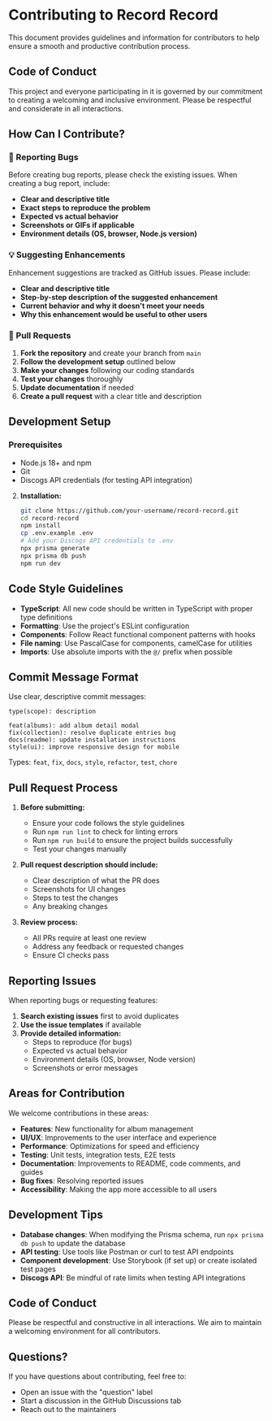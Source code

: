 # Contributing to Record Record

This document provides guidelines and information for contributors to help ensure a smooth and productive contribution process.

## Code of Conduct

This project and everyone participating in it is governed by our commitment to creating a welcoming and inclusive environment. Please be respectful and considerate in all interactions.

## How Can I Contribute?

### 🐛 Reporting Bugs

Before creating bug reports, please check the existing issues. When creating a bug report, include:

- **Clear and descriptive title**
- **Exact steps to reproduce the problem**
- **Expected vs actual behavior**
- **Screenshots or GIFs if applicable**
- **Environment details (OS, browser, Node.js version)**

### 💡 Suggesting Enhancements

Enhancement suggestions are tracked as GitHub issues. Please include:

- **Clear and descriptive title**
- **Step-by-step description of the suggested enhancement**
- **Current behavior and why it doesn't meet your needs**
- **Why this enhancement would be useful to other users**

### 🔧 Pull Requests

1. **Fork the repository** and create your branch from `main`
2. **Follow the development setup** outlined below
3. **Make your changes** following our coding standards
4. **Test your changes** thoroughly
5. **Update documentation** if needed
6. **Create a pull request** with a clear title and description

## Development Setup

### Prerequisites

- Node.js 18+ and npm
- Git
- Discogs API credentials (for testing API integration)

2. **Installation:**
   ```bash
   git clone https://github.com/your-username/record-record.git
   cd record-record
   npm install
   cp .env.example .env
   # Add your Discogs API credentials to .env
   npx prisma generate
   npx prisma db push
   npm run dev
   ```

## Code Style Guidelines

- **TypeScript**: All new code should be written in TypeScript with proper type definitions
- **Formatting**: Use the project's ESLint configuration
- **Components**: Follow React functional component patterns with hooks
- **File naming**: Use PascalCase for components, camelCase for utilities
- **Imports**: Use absolute imports with the `@/` prefix when possible

## Commit Message Format

Use clear, descriptive commit messages:

```
type(scope): description

feat(albums): add album detail modal
fix(collection): resolve duplicate entries bug
docs(readme): update installation instructions
style(ui): improve responsive design for mobile
```

Types: `feat`, `fix`, `docs`, `style`, `refactor`, `test`, `chore`

## Pull Request Process

1. **Before submitting:**

   - Ensure your code follows the style guidelines
   - Run `npm run lint` to check for linting errors
   - Run `npm run build` to ensure the project builds successfully
   - Test your changes manually

2. **Pull request description should include:**

   - Clear description of what the PR does
   - Screenshots for UI changes
   - Steps to test the changes
   - Any breaking changes

3. **Review process:**
   - All PRs require at least one review
   - Address any feedback or requested changes
   - Ensure CI checks pass

## Reporting Issues

When reporting bugs or requesting features:

1. **Search existing issues** first to avoid duplicates
2. **Use the issue templates** if available
3. **Provide detailed information:**
   - Steps to reproduce (for bugs)
   - Expected vs actual behavior
   - Environment details (OS, browser, Node version)
   - Screenshots or error messages

## Areas for Contribution

We welcome contributions in these areas:

- **Features**: New functionality for album management
- **UI/UX**: Improvements to the user interface and experience
- **Performance**: Optimizations for speed and efficiency
- **Testing**: Unit tests, integration tests, E2E tests
- **Documentation**: Improvements to README, code comments, and guides
- **Bug fixes**: Resolving reported issues
- **Accessibility**: Making the app more accessible to all users

## Development Tips

- **Database changes**: When modifying the Prisma schema, run `npx prisma db push` to update the database
- **API testing**: Use tools like Postman or curl to test API endpoints
- **Component development**: Use Storybook (if set up) or create isolated test pages
- **Discogs API**: Be mindful of rate limits when testing API integrations

## Code of Conduct

Please be respectful and constructive in all interactions. We aim to maintain a welcoming environment for all contributors.

## Questions?

If you have questions about contributing, feel free to:

- Open an issue with the "question" label
- Start a discussion in the GitHub Discussions tab
- Reach out to the maintainers
